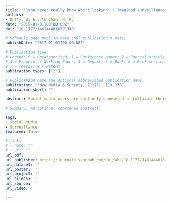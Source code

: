 ```yaml
---
title: "''You never really know who's looking'': Imagined surveillance across social media platforms"
authors:
- Duffy, B. E., \& Chan, N. K.
date: "2019-01-01T00:00:00Z"
doi: "10.1177/1461444818791318"

# Schedule page publish date (NOT publication's date).
publishDate: "2017-01-01T00:00:00Z"

# Publication type.
# Legend: 0 = Uncategorized; 1 = Conference paper; 2 = Journal article;
# 3 = Preprint / Working Paper; 4 = Report; 5 = Book; 6 = Book section;
# 7 = Thesis; 8 = Patent
publication_types: ["2"]

# Publication name and optional abbreviated publication name.
publication: "*New Media & Society, 21*(1), 119-138"
publication_short: ""

abstract: Social media users are routinely counseled to cultivate their online personae with acumen and diligence. But universal prescriptions for impression management may prove for vexing for college students, who confront oft-conflicting codes of normative self-presentation in digital contexts. Against this backdrop, our research sought to examine the online self-presentation activities of emerging adults (18–24) across an expansive social media ecology that included Facebook, Instagram, LinkedIn, Snapchat, and Twitter. Drawing upon in-depth interviews with 28 college-aged youth, we highlight how the imagined surveillance of various social actors steered their self-presentation practices in patterned ways. After exploring three distinct responses to imagined surveillance—including the use of privacy settings, self-monitoring, and pseudonymous accounts (including Finstas, or fake Instagram)—we consider the wider implications of a cultural moment wherein users are socialized to anticipate the incessant monitoring of social institutions—family, educators, and above all, (future) employers.

# Summary. An optional shortened abstract.

tags:
- Social media
- Surveillance
featured: false

# links:
# - name: ""
#   url: ""
url_pdf: 
url_publisher: https://journals.sagepub.com/doi/abs/10.1177/1461444818791318
url_dataset: ''
url_poster: ''
url_project: ''
url_slides: ''
url_source: ''
url_video: ''

---
```


